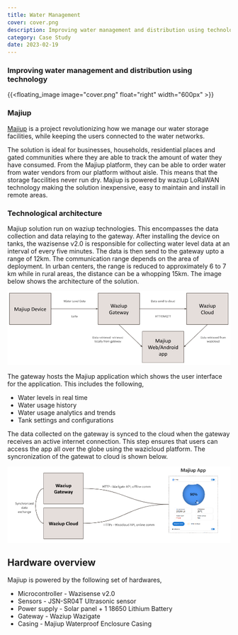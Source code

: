 ```yaml
---
title: Water Management
cover: cover.png
description: Improving water management and distribution using technology
category: Case Study
date: 2023-02-19
---
```


### Improving water management and distribution using technology

{{<floating_image image="cover.png" float="right" width="600px" >}}

### Majiup

[Majiup](https://www.majiup.com) is a project revolutionizing how we manage our water storage facilities, while keeping the users connected to the water networks.

The solution is ideal for businesses, households, residential places and gated communities where they are able to track the amount of water they have consumed. From the Majiup platform, they can be able to order water from water vendors from our platform without aisle. This means that the storage faccilities never run dry. Majiup is powered by waziup LoRaWAN technology making the solution inexpensive, easy to maintain and install in remote areas.

### Technological architecture

Majiup solution run on waziup technologies. This encompasses the data collection and data relaying to the gateway. After installing the device on tanks, the wazisense v2.0 is responsible for collecting water level data at an interval of every five minutes. The data is then send to the gateway upto a range of 12km. The communication range depends on the area of deployment. In urban centers, the range is reduced to approximately 6 to 7 km while in rural areas, the distance can be a whopping 15km. The image below shows the architecture of the solution.

<!-- ![Majiup Architecture](tech-architecture.png) -->

![archi](tech-architecture.png#width=700)

The gateway hosts the Majiup application which shows the user interface for the application. This includes the following,

- Water levels in real time
- Water usage history
- Water usage analytics and trends
- Tank settings and configurations

The data collected on the gateway is synced to the cloud when the gateway receives an active internet connection. This step ensures that users can access the app all over the globe using the wazicloud platform. The syncronization of the gatewat to cloud is shown below.

<!-- ![Application syncronization from wazigate to wazicloud](gateway-cloud.png) -->

![archi](gateway-cloud.png#width=700)

## Hardware overview

Majiup is powered by the following set of hardwares,

- Microcontroller - Wazisense v2.0
- Sensors - JSN-SR04T Ultrasonic sensor
- Power supply - Solar panel + 1 18650 Lithium Battery
- Gateway - Waziup Wazigate
- Casing - Majiup Waterproof Enclosure Casing
